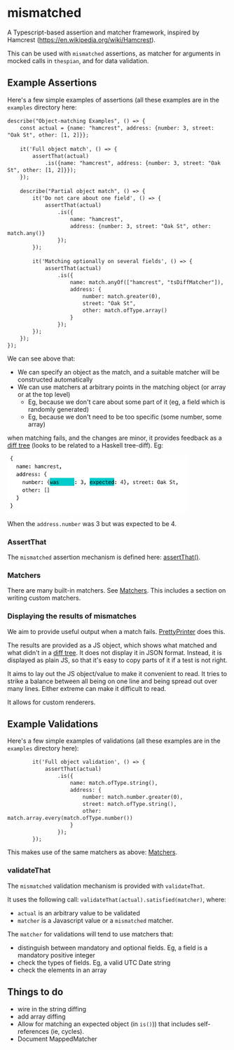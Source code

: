 # mismatched

A Typescript-based assertion and matcher framework, inspired by Hamcrest (https://en.wikipedia.org/wiki/Hamcrest).

This can be used with `mismatched` assertions, as matcher for arguments in mocked calls in `thespian`,
and for data validation.

## Example Assertions

Here's a few simple examples of assertions (all these examples are in the `examples` directory here:

```
describe("Object-matching Examples", () => {
    const actual = {name: "hamcrest", address: {number: 3, street: "Oak St", other: [1, 2]}};

    it('Full object match', () => {
        assertThat(actual)
            .is({name: "hamcrest", address: {number: 3, street: "Oak St", other: [1, 2]}});
    });

    describe("Partial object match", () => {
        it('Do not care about one field', () => {
            assertThat(actual)
                .is({
                    name: "hamcrest",
                    address: {number: 3, street: "Oak St", other: match.any()}
                });
        });

        it('Matching optionally on several fields', () => {
            assertThat(actual)
                .is({
                    name: match.anyOf(["hamcrest", "tsDiffMatcher"]),
                    address: {
                        number: match.greater(0),
                        street: "Oak St",
                        other: match.ofType.array()
                    }
                });
        });
    });
});
```

We can see above that:
 - We can specify an object as the match, and a suitable matcher will be constructed automatically
 - We can use matchers at arbitrary points in the matching object (or array or at the top level)
   - Eg, because we don't care about some part of it (eg, a field which is randomly generated)
   - Eg, because we don't need to be too specific (some number, some array)
  
when matching fails, and the changes are minor, it provides feedback as a [diff tree](DIFFTREE.md) 
(looks to be related to a Haskell tree-diff). Eg:

![failed](MatchFail.png)

When the `address.number` was 3 but was expected to be 4.

### AssertThat

The `mismatched` assertion mechanism is defined here: [assertThat()](./ASSERTTHAT.md).

### Matchers

There are many built-in matchers. See [Matchers](./MATCHERS.md). This includes a section on writing custom matchers.

### Displaying the results of mismatches

We aim to provide useful output when a match fails. 
[PrettyPrinter](PRETTYPRINTER.md) does this.

The results are provided as a JS object, which shows what matched and what didn't in a [diff tree](DIFFTREE.md).
It does not display it in JSON format.
Instead, it is displayed as plain JS, so that it's easy to copy parts of it if a test is not right.

It aims to lay out the JS object/value to make it convenient to read.
It tries to strike a balance between all being on one line and being spread out over many lines.
Either extreme can make it difficult to read.

It allows for custom renderers.

## Example Validations

Here's a few simple examples of validations (all these examples are in the `examples` directory here):

```
        it('Full object validation', () => {
            assertThat(actual)
                .is({
                    name: match.ofType.string(),
                    address: {
                        number: match.number.greater(0),
                        street: match.ofType.string(),
                        other: match.array.every(match.ofType.number())
                    }
                });
        });

```

This makes use of the same matchers as above: [Matchers](./MATCHERS.md).

### validateThat

The `mismatched` validation mechanism is provided with `validateThat`. 

It uses the following call: `validateThat(actual).satisfied(matcher)`, where:

 - `actual` is an arbitrary value to be validated
 - `matcher` is a Javascript value or a `mismatched` matcher.
 
The `matcher` for validations will tend to use matchers that:
  - distinguish between mandatory and optional fields. Eg, a field is a mandatory positive integer
  - check the types of fields. Eg, a valid UTC Date string
  - check the elements in an array

## Things to do

  - wire in the string diffing
  - add array diffing
  - Allow for matching an expected object (in `is()`)) that includes self-references (ie, cycles).
  - Document MappedMatcher
